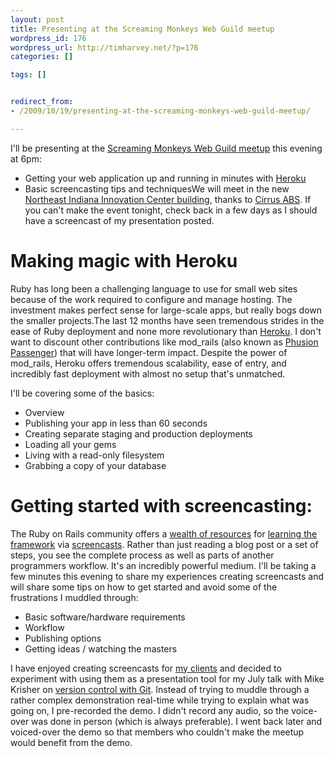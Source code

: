 ```yaml
---
layout: post
title: Presenting at the Screaming Monkeys Web Guild meetup
wordpress_id: 176
wordpress_url: http://timharvey.net/?p=176
categories: []

tags: []


redirect_from:
- /2009/10/19/presenting-at-the-screaming-monkeys-web-guild-meetup/

---
```

I'll be presenting at the [Screaming Monkeys Web Guild meetup](http://www.meetup.com/screamingmonkeys/calendar/11659367/) this evening at 6pm:
* Getting your web application up and running in minutes with [Heroku](http://heroku.com/)
* Basic screencasting tips and techniquesWe will meet in the new [Northeast Indiana Innovation Center building](http://maps.google.com/maps/ms?ie=UTF8&hl=en&msa=0&ll=41.12041,-85.098376&spn=0.003039,0.003932&t=h&z=18&msid=111936917137016682070.00047648a52d03727f3a9), thanks to [Cirrus ABS](http://cirrusabs.com). If you can't make the event tonight, check back in a few days as I should have a screencast of my presentation posted.

# Making magic with Heroku

Ruby has long been a challenging language to use for small web sites because of the work required to configure and manage hosting. The investment makes perfect sense for large-scale apps, but really bogs down the smaller projects.The last 12 months have seen tremendous strides in the ease of Ruby deployment and none more revolutionary than [Heroku](http://heroku.com/). I don't want to discount other contributions like mod_rails (also known as [Phusion Passenger](http://www.modrails.com/)) that will have longer-term impact. Despite the power of mod_rails, Heroku offers tremendous scalability, ease of entry, and incredibly fast deployment with almost no setup that's unmatched.

I'll be covering some of the basics:

* Overview
* Publishing your app in less than 60 seconds
* Creating separate staging and production deployments
* Loading all your gems
* Living with a read-only filesystem
* Grabbing a copy of your database

# Getting started with screencasting:

The Ruby on Rails community offers a [wealth of resources](http://railscasts.com) for [learning the framework](http://peepcode.com) via [screencasts](http://pragprog.com/). Rather than just reading a blog post or a set of steps, you see the complete process as well as parts of another programmers workflow. It's an incredibly powerful medium. I'll be taking a few minutes this evening to share my experiences creating screencasts and will share some tips on how to get started and avoid some of the frustrations I muddled through:
* Basic software/hardware requirements
* Workflow
* Publishing options
* Getting ideas / watching the masters

I have enjoyed creating screencasts for [my clients](http://www.literacy5.com/page/work/) and decided to experiment with using them as a presentation tool for my July talk with Mike Krisher on [version control with Git](/2009/07/20/screencast-simple-version-control-with-git/). Instead of trying to muddle through a rather complex demonstration real-time while trying to explain what was going on, I pre-recorded the demo. I didn't record any audio, so the voice-over was done in person (which is always preferable). I went back later and voiced-over the demo so that members who couldn't make the meetup would benefit from the demo.
